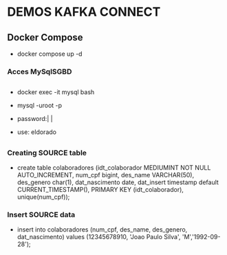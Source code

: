 #  DEMOS KAFKA CONNECT 
## Docker Compose
- docker compose up -d

### Acces MySqlSGBD
## 
- docker exec -it mysql bash

- mysql -uroot -p
- password:| |
- use: eldorado
##
### Creating SOURCE table
- create table colaboradores (idt_colaborador MEDIUMINT NOT NULL AUTO_INCREMENT, num_cpf bigint, des_name VARCHAR(50), des_genero char(1), dat_nascimento date, dat_insert timestamp default CURRENT_TIMESTAMP(), PRIMARY KEY (idt_colaborador), unique(num_cpf));
### Insert SOURCE data
- insert into colaboradores (num_cpf, des_name, des_genero, dat_nascimento) values (12345678910, 'Joao Paulo Silva', 'M','1992-09-28');
